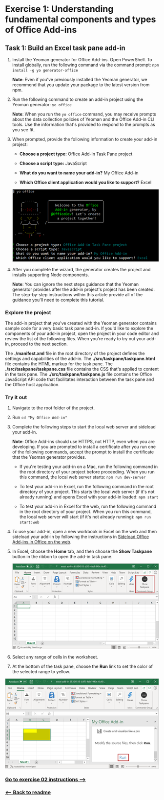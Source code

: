 ﻿# Exercise 1: Understanding fundamental components and types of Office Add-ins

## Task 1: Build an Excel task pane add-in

1. Install the Yeoman generator for Office Add-ins. Open PowerShell. To install globally, run the following command via the command prompt: `npm install -g yo generator-office`

    **Note**:
    Even if you've previously installed the Yeoman generator, we recommend that you update your package to the latest version from npm.

1. Run the following command to create an add-in project using the Yeoman generator: `yo office`

    **Note**:
    When you run the `yo office` command, you may receive prompts about the data collection policies of Yeoman and the Office Add-in CLI tools. Use the information that's provided to respond to the prompts as you see fit.

1. When prompted, provide the following information to create your add-in project:

    - **Choose a project type:** Office Add-in Task Pane project

    - **Choose a script type:** JavaScript

    - **What do you want to name your add-in?** My Office Add-in

    - **Which Office client application would you like to support?** Excel

    ![Welcome to the Office Add-in Generator](../Linked_Image_Files/understanding_office_javascript_apis_image_1.png)

1. After you complete the wizard, the generator creates the project and installs supporting Node components.

    **Note**:
    You can ignore the next steps guidance that the Yeoman generator provides after the add-in project's project has been created. The step-by-step instructions within this article provide all of the guidance you'll need to complete this tutorial.

### Explore the project

The add-in project that you've created with the Yeoman generator contains sample code for a very basic task pane add-in. If you'd like to explore the components of your add-in project, open the project in your code editor and review the list of the following files. When you're ready to try out your add-in, proceed to the next section.

The **./manifest.xml** file in the root directory of the project defines the settings and capabilities of the add-in.
The **./src/taskpane/taskpane.html** file contains the HTML markup for the task pane.
The **./src/taskpane/taskpane.css** file contains the CSS that's applied to content in the task pane.
The **./src/taskpane/taskpane.js** file contains the Office JavaScript API code that facilitates interaction between the task pane and the Office host application.
### Try it out

1. Navigate to the root folder of the project.

1. Run `cd "My Office Add-in"`

1. Complete the following steps to start the local web server and sideload your add-in.

    **Note**:
    Office Add-ins should use HTTPS, not HTTP, even when you are developing. If you are prompted to install a certificate after you run one of the following commands, accept the prompt to install the certificate that the Yeoman generator provides.

    - If you're testing your add-in on a Mac, run the following command in the root directory of your project before proceeding. When you run this command, the local web server starts: `npm run dev-server`

    - To test your add-in in Excel, run the following command in the root directory of your project. This starts the local web server (if it's not already running) and opens Excel with your add-in loaded: `npm start`

    - To test your add-in in Excel for the web, run the following command in the root directory of your project. When you run this command, the local web server will start (if it's not already running): `npm run start:web`

1. To use your add-in, open a new workbook in Excel on the web and then sideload your add-in by following the instructions in [Sideload Office Add-ins in Office on the web](https://docs.microsoft.com/en-us/office/dev/add-ins/testing/sideload-office-add-ins-for-testing).

1. In Excel, choose the **Home** tab, and then choose the **Show Taskpane** button in the ribbon to open the add-in task pane.

    ![Show Taskpane button ](../Linked_Image_Files/understanding_office_javascript_apis_image_2.png)

1. Select any range of cells in the worksheet.

1. At the bottom of the task pane, choose the **Run** link to set the color of the selected range to yellow.

![Run link](../Linked_Image_Files/understanding_office_javascript_apis_image_3.png)


### [Go to exercise 02 instructions -->](03-Exercise-2-Understanding-Office-JavaScript-APIs.md)

### [<-- Back to readme](../../../)